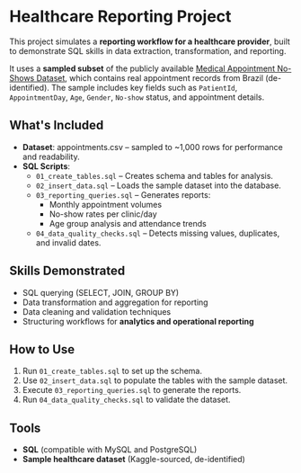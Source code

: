 # Healthcare Reporting Project

This project simulates a **reporting workflow for a healthcare provider**, built to demonstrate SQL skills in data extraction, transformation, and reporting.

It uses a **sampled subset** of the publicly available [Medical Appointment No-Shows Dataset](https://www.kaggle.com/datasets/joniarroba/noshowappointments), which contains real appointment records from Brazil (de-identified). The sample includes key fields such as `PatientId`, `AppointmentDay`, `Age`, `Gender`, `No-show` status, and appointment details.

## What's Included
- **Dataset**: appointments.csv – sampled to ~1,000 rows for performance and readability.
- **SQL Scripts**:
  - `01_create_tables.sql` – Creates schema and tables for analysis.
  - `02_insert_data.sql` – Loads the sample dataset into the database.
  - `03_reporting_queries.sql` – Generates reports:
    - Monthly appointment volumes
    - No-show rates per clinic/day
    - Age group analysis and attendance trends
  - `04_data_quality_checks.sql` – Detects missing values, duplicates, and invalid dates.

## Skills Demonstrated
- SQL querying (SELECT, JOIN, GROUP BY)
- Data transformation and aggregation for reporting
- Data cleaning and validation techniques
- Structuring workflows for **analytics and operational reporting**

## How to Use
1. Run `01_create_tables.sql` to set up the schema.
2. Use `02_insert_data.sql` to populate the tables with the sample dataset.
3. Execute `03_reporting_queries.sql` to generate the reports.
4. Run `04_data_quality_checks.sql` to validate the dataset.

## Tools
- **SQL** (compatible with MySQL and PostgreSQL)
- **Sample healthcare dataset** (Kaggle-sourced, de-identified)

